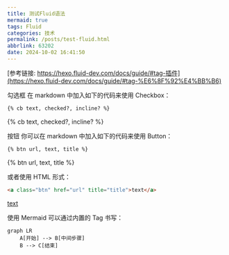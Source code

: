 ```yaml
---
title: 测试Fluid语法
mermaid: true
tags: Fluid
categories: 技术
permalink: /posts/test-fluid.html
abbrlink: 63202
date: 2024-10-02 16:41:50
---
```




[参考链接: https://hexo.fluid-dev.com/docs/guide/#tag-插件](https://hexo.fluid-dev.com/docs/guide/#tag-%E6%8F%92%E4%BB%B6)


勾选框
在 markdown 中加入如下的代码来使用 Checkbox：

```markdown
{% cb text, checked?, incline? %}
```


{% cb text, checked?, incline? %}

按钮
你可以在 markdown 中加入如下的代码来使用 Button：

```markdown
{% btn url, text, title %}
```

{% btn url, text, title %}

或者使用 HTML 形式：


```html
<a class="btn" href="url" title="title">text</a>
```
<a class="btn" href="url" title="title">text</a>

使用 Mermaid 可以通过内置的 Tag 书写：

```mermaid
graph LR
    A[开始] --> B[中间步骤]
    B --> C[结束]
```